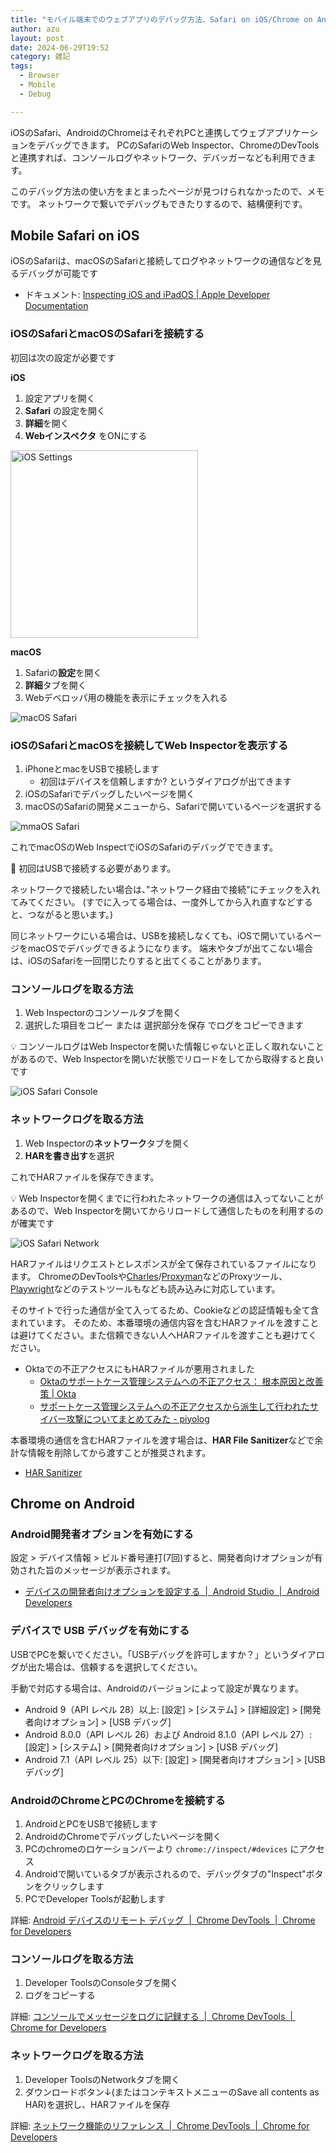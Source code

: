 ```yaml
---
title: "モバイル端末でのウェブアプリのデバッグ方法、Safari on iOS/Chrome on Android"
author: azu
layout: post
date: 2024-06-29T19:52
category: 雑記
tags:
  - Browser
  - Mobile
  - Debug

---
```


iOSのSafari、AndroidのChromeはそれぞれPCと連携してウェブアプリケーションをデバッグできます。
PCのSafariのWeb Inspector、ChromeのDevToolsと連携すれば、コンソールログやネットワーク、デバッガーなども利用できます。

このデバッグ方法の使い方をまとまったページが見つけられなかったので、メモです。
ネットワークで繋いでデバッグもできたりするので、結構便利です。

## Mobile Safari on iOS

iOSのSafariは、macOSのSafariと接続してログやネットワークの通信などを見るデバッグが可能です

- ドキュメント: [Inspecting iOS and iPadOS | Apple Developer Documentation](https://developer.apple.com/documentation/safari-developer-tools/inspecting-ios)

### iOSのSafariとmacOSのSafariを接続する

初回は次の設定が必要です

**iOS**

1. 設定アプリを開く
2. **Safari** の設定を開く
3. **詳細**を開く
4. **Webインスペクタ** をONにする

<img src="https://efcl.info/wp-content/uploads/2024/06/29-1719658594.png" alt="iOS Settings" width="300" />

**macOS**

1. Safariの**設定**を開く
2. **詳細**タブを開く
3. Webデベロッパ用の機能を表示にチェックを入れる

![macOS Safari](https://efcl.info/wp-content/uploads/2024/06/29-1719658617.png)


### iOSのSafariとmacOSを接続してWeb Inspectorを表示する

1. iPhoneとmacをUSBで接続します
    - 初回はデバイスを信頼しますか? というダイアログが出てきます
2. iOSのSafariでデバッグしたいページを開く
3. macOSのSafariの開発メニューから、Safariで開いているページを選択する

![mmaOS Safari](https://efcl.info/wp-content/uploads/2024/06/29-1719658649.png)

これでmacOSのWeb InspectでiOSのSafariのデバッグでできます。

📝 初回はUSBで接続する必要があります。

ネットワークで接続したい場合は、”ネットワーク経由で接続”にチェックを入れてみてください。
(すでに入ってる場合は、一度外してから入れ直すなどすると、つながると思います。)

同じネットワークにいる場合は、USBを接続しなくても、iOSで開いているページをmacOSでデバッグできるようになります。
端末やタブが出てこない場合は、iOSのSafariを一回閉じたりすると出てくることがあります。

### コンソールログを取る方法

1. Web Inspectorのコンソールタブを開く
2. 選択した項目をコピー または 選択部分を保存 でログをコピーできます

<aside>
💡 コンソールログはWeb Inspectorを開いた情報じゃないと正しく取れないことがあるので、Web Inspectorを開いだ状態でリロードをしてから取得すると良いです
</aside>

![iOS Safari Console](https://efcl.info/wp-content/uploads/2024/06/29-1719658732.png)

### ネットワークログを取る方法

1. Web Inspectorの**ネットワーク**タブを開く
2. **HARを書き出す**を選択

これでHARファイルを保存できます。

<aside>
💡 Web Inspectorを開くまでに行われたネットワークの通信は入ってないことがあるので、Web Inspectorを開いてからリロードして通信したものを利用するのが確実です
</aside>


![iOS Safari Network](https://efcl.info/wp-content/uploads/2024/06/29-1719658748.png)

HARファイルはリクエストとレスポンスが全て保存されているファイルになります。
ChromeのDevToolsや[Charles](https://www.charlesproxy.com/)/[Proxyman](https://proxyman.io/)などのProxyツール、[Playwright](https://playwright.dev/docs/mock#mocking-with-har-files)などのテストツールもなども読み込みに対応しています。

そのサイトで行った通信が全て入ってるため、Cookieなどの認証情報も全て含まれています。
そのため、本番環境の通信内容を含むHARファイルを渡すことは避けてください。また信頼できない人へHARファイルを渡すことも避けてください。

- Oktaでの不正アクセスにもHARファイルが悪用されました 
  - [Oktaのサポートケース管理システムへの不正アクセス： 根本原因と改善策 | Okta](https://www.okta.com/jp/blog/2023/11/harfiles/)
  - [サポートケース管理システムへの不正アクセスから派生して行われたサイバー攻撃についてまとめてみた - piyolog](https://piyolog.hatenadiary.jp/entry/2023/10/24/010831)

本番環境の通信を含むHARファイルを渡す場合は、**HAR File Sanitizer**などで余計な情報を削除してから渡すことが推奨されます。

- [HAR Sanitizer](https://har-sanitizer.pages.dev/)

## Chrome on Android

### Android開発者オプションを有効にする

設定 > デバイス情報 > ビルド番号連打(7回)すると、開発者向けオプションが有効された旨のメッセージが表示されます。

- [デバイスの開発者向けオプションを設定する  |  Android Studio  |  Android Developers](https://developer.android.com/studio/debug/dev-options?hl=ja)

### デバイスで USB デバッグを有効にする

USBでPCを繋いでください。「USBデバッグを許可しますか？」というダイアログが出た場合は、信頼するを選択してください。

手動で対応する場合は、Androidのバージョンによって設定が異なります。

- Android 9（API レベル 28）以上: [設定] > [システム] > [詳細設定] > [開発者向けオプション] > [USB デバッグ]
- Android 8.0.0（API レベル 26）および Android 8.1.0（API レベル 27）: [設定] > [システム] > [開発者向けオプション] > [USB デバッグ]
- Android 7.1（API レベル 25）以下: [設定] > [開発者向けオプション] > [USB デバッグ]

### AndroidのChromeとPCのChromeを接続する

1. AndroidとPCをUSBで接続します
2. AndroidのChromeでデバッグしたいページを開く
3. PCのchromeのロケーションバーより `chrome://inspect/#devices` にアクセス
4. Androidで開いているタブが表示されるので、デバッグタブの"Inspect"ボタンをクリックします
5. PCでDeveloper Toolsが起動します

詳細: [Android デバイスのリモート デバッグ  |  Chrome DevTools  |  Chrome for Developers](https://developer.chrome.com/docs/devtools/remote-debugging?hl=ja)

### コンソールログを取る方法

1. Developer ToolsのConsoleタブを開く
2. ログをコピーする

詳細: [コンソールでメッセージをログに記録する  |  Chrome DevTools  |  Chrome for Developers](https://developer.chrome.com/docs/devtools/console/log?hl=ja)

### ネットワークログを取る方法

1. Developer ToolsのNetworkタブを開く
2. ダウンロードボタン↓(またはコンテキストメニューのSave all contents as HAR)を選択し、HARファイルを保存

詳細: [ネットワーク機能のリファレンス  |  Chrome DevTools  |  Chrome for Developers](https://developer.chrome.com/docs/devtools/network/reference?hl=ja)
